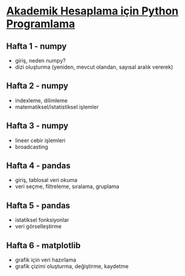 # [Akademik Hesaplama için Python Programlama](1_numpy_pandas_matplotlib\readme.md)
## Hafta 1 - numpy
* giriş, neden numpy?
* dizi oluşturma (yeniden, mevcut olandan, sayısal aralık vererek)

## Hafta 2 - numpy
* indexleme, dilimleme
* matematiksel/istatistiksel işlemler

## Hafta 3 - numpy
* lineer cebir işlemleri
* broadcasting

## Hafta 4 - pandas
* giriş, tablosal veri okuma
* veri seçme, filtreleme, sıralama, gruplama

## Hafta 5 - pandas
* istatiksel fonksiyonlar
* veri görselleştirme

## Hafta 6 - matplotlib
* grafik için veri hazırlama
* grafik çizimi oluşturma, değiştirme, kaydetme